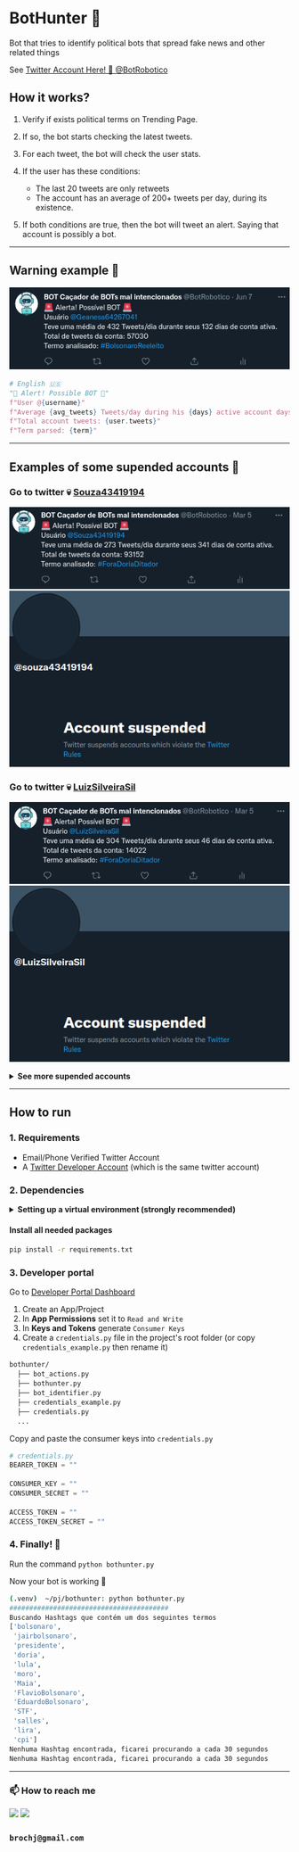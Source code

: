 # BotHunter 🤖

Bot that tries to identify political bots that spread fake news and other related things

See [Twitter Account Here! 🤖 @BotRobotico](https://twitter.com/BotRobotico)

## How it works? 

1. Verify if exists political terms on Trending Page. 

2. If so, the bot starts checking the latest tweets.

3. For each tweet, the bot will check the user stats.

4. If the user has these conditions:
    - The last 20 tweets are only retweets
    - The account has an average of 200+ tweets per day, during its existence.

5. If both conditions are true, then the bot will tweet an alert. Saying that account is possibly a bot.

---

## Warning example 🚨

![Screenshot](docs/screenshots/example-bothunter.png)

```python
# English 🇺🇸
"🚨 Alert! Possible BOT 🚨"
f"User @{username}"
f"Average {avg_tweets} Tweets/day during his {days} active account days."
f"Total account tweets: {user.tweets}"
f"Term parsed: {term}"
```
---

## Examples of some supended accounts 🚫

### Go to twitter 💀 [Souza43419194](https://twitter.com/Souza43419194)
![suspended-1](docs/screenshots/suspended-1.png)
![suspended-1-1](docs/screenshots/suspended-1-1.png)

### Go to twitter 💀 [LuizSilveiraSil](https://twitter.com/luciannedalsec1)
![suspended-2](docs/screenshots/suspended-2.png)
![suspended-2-1](docs/screenshots/suspended-2-1.png)

<details><summary><strong>See more supended accounts</strong></summary>

### Go to twitter 💀 [MauroAlvesZL](https://twitter.com/MauroAlvesZL)
![suspended-3](docs/screenshots/suspended-3.png)
![suspended-3-1](docs/screenshots/suspended-3-1.png)

### Go to twitter 💀 [LucianneDalsec1](https://twitter.com/luciannedalsec1)
![suspended-4](docs/screenshots/suspended-4.png)
![suspended-4-1](docs/screenshots/suspended-4-1.png)

</details>

---

## How to run

### 1. Requirements

- Email/Phone Verified Twitter Account
- A [Twitter Developer Account](https://developer.twitter.com/en/) (which is the same twitter account)

### 2. Dependencies

<details><summary><strong>Setting up a virtual environment (strongly recommended)</strong></summary>

In your terminal, go to the project folder (`bothunter`) and run the following commands:

Linux
```sh
python -m pip install --user virtualenv
python -m venv .venv
source .venv/bin/activate
```

<details><summary>Windows</summary>

```sh
python -m pip install --user virtualenv
python -m venv venv
.\venv\Scripts\activate.bat
```

</details>
</details>

#### Install all needed packages

```sh
pip install -r requirements.txt
```

### 3. Developer portal
Go to [Developer Portal Dashboard](https://developer.twitter.com/en/portal/dashboard)

1. Create an App/Project
2. In **App Permissions** set it to `Read and Write`
3. In **Keys and Tokens** generate `Consumer Keys`
4. Create a `credentials.py` file in the project's root folder (or copy `credentials_example.py` then rename it)

```sh
bothunter/
  ├── bot_actions.py
  ├── bothunter.py
  ├── bot_identifier.py
  ├── credentials_example.py
  ├── credentials.py
  ...
```
Copy and paste the consumer keys into `credentials.py`

```python
# credentials.py
BEARER_TOKEN = ""

CONSUMER_KEY = ""
CONSUMER_SECRET = ""

ACCESS_TOKEN = ""
ACCESS_TOKEN_SECRET = ""
```
### 4. Finally! 🚀

Run the command `python bothunter.py`

Now your bot is working 🤖
```sh
(.venv)  ~/pj/bothunter: python bothunter.py
########################################
Buscando Hashtags que contém um dos seguintes termos
['bolsonaro',
 'jairbolsonaro',
 'presidente',
 'doria',
 'lula',
 'moro',
 'Maia',
 'FlavioBolsonaro',
 'EduardoBolsonaro',
 'STF',
 'salles',
 'lira',
 'cpi']
Nenhuma Hashtag encontrada, ficarei procurando a cada 30 segundos
Nenhuma Hashtag encontrada, ficarei procurando a cada 30 segundos
```

---

### 📫 How to reach me <a name="how-to-reach-me"/>
<div> 
  <a href = "mailto:brochj@gmail.com"><img src="https://img.shields.io/badge/-Gmail-%23333?style=for-the-badge&logo=gmail&logoColor=white" target="_blank"></a>
  <a href="https://www.linkedin.com/in/oscarbroch/" target="_blank"><img src="https://img.shields.io/badge/-LinkedIn-%230077B5?style=for-the-badge&logo=linkedin&logoColor=white" target="_blank"></a> 
</div>

### `brochj@gmail.com`